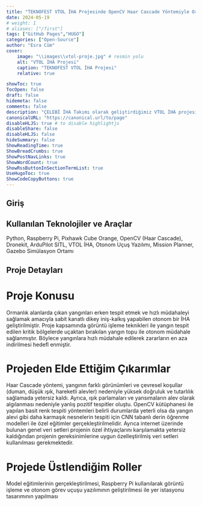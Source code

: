 ```yaml
---
title: "TEKNOFEST VTOL İHA Projesinde OpenCV Haar Cascade Yöntemiyle Orman Yangını Tespiti"
date: 2024-05-19
# weight: 1
# aliases: ["/first"]
tags: ["GitHub Pages","HUGO"]
categories: ["Open-Source"]
author: "Esra Cüm"
cover:
    image: "\\images\\vtol-proje.jpg" # resmin yolu
    alt: "VTOL İHA Projesi"
    caption: "TEKNOFEST VTOL İHA Projesi"
    relative: true

showToc: true
TocOpen: false
draft: false
hidemeta: false
comments: false
description: "ÇELEBİ İHA Takımı olarak geliştirdiğimiz VTOL İHA projesiyle 2023’te TEKNOFEST Uluslararası İnsansız Hava Araçları Yarışması’nda fi nale kaldık ve performans ödülü kazandık."
canonicalURL: "https://canonical.url/to/page"
disableHLJS: true # to disable highlightjs
disableShare: false
disableHLJS: false
hideSummary: false
ShowReadingTime: true
ShowBreadCrumbs: true
ShowPostNavLinks: true
ShowWordCount: true
ShowRssButtonInSectionTermList: true
UseHugoToc: true
ShowCodeCopyButtons: true
---
```


## Giriş 
## Kullanılan Teknolojiler ve Araçlar 
Python, Raspberry Pi, Pixhawk Cube Orange, OpenCV (Haar Cascade), Dronekit, ArduPilot SITL, VTOL İHA, Otonom Uçuş Yazılımı, Mission Planner, Gazebo Simülasyon Ortamı

## Proje Detayları 
# Proje Konusu
 Ormanlık alanlarda çıkan yangınları erken tespit etmek ve hızlı müdahaleyi sağlamak amacıyla sabit kanatlı dikey iniş-kalkış yapabilen otonom bir İHA geliştirilmiştir. Proje kapsamında görüntü işleme teknikleri ile yangın tespit edilen kritik bölgelerde uçaktan bırakılan yangın topu ile otonom müdahale sağlanmıştır. Böylece yangınlara hızlı müdahale edilerek zararların en aza indirilmesi hedefl enmiştir.

# Projeden Elde Ettiğim Çıkarımlar
 Haar Cascade yöntemi, yangının farklı görünümleri ve çevresel koşullar (duman, düşük ışık, hareketli alevler) nedeniyle yüksek doğruluk ve tutarlılık sağlamada yetersiz kaldı. Ayrıca, ışık parlamaları ve yansımaların alev olarak algılanması nedeniyle yanlış pozitif tespitler oluştu. OpenCV kütüphanesi ile yapılan basit renk tespiti yöntemleri belirli durumlarda yeterli olsa da yangın alevi gibi daha karmaşık nesnelerin tespiti için CNN tabanlı derin öğrenme modelleri ile özel eğitimler gerçekleştirilmelidir. Ayrıca internet üzerinde bulunan genel veri setleri projenin özel ihtiyaçlarını karşılamakta yetersiz kaldığından projenin gereksinimlerine uygun özelleştirilmiş veri setleri kullanılması gerekmektedir.

 # Projede Üstlendiğim Roller
 Model eğitimlerinin gerçekleştirilmesi, Raspberry Pi kullanılarak görüntü işleme ve otonom görev uçuşu yazılımının geliştirilmesi ile yer istasyonu tasarımının yapılması



